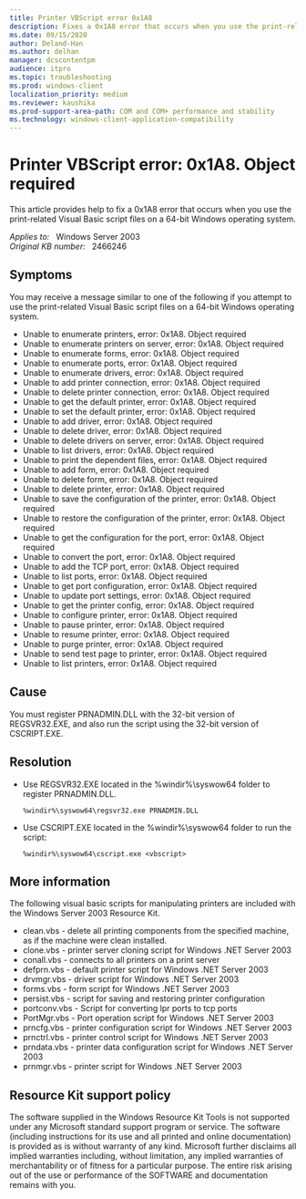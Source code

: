 ```yaml
---
title: Printer VBScript error 0x1A8
description: Fixes a 0x1A8 error that occurs when you use the print-related Visual Basic script files on a 64-bit Windows operating system.
ms.date: 09/15/2020
author: Deland-Han
ms.author: delhan
manager: dcscontentpm
audience: itpro
ms.topic: troubleshooting
ms.prod: windows-client
localization_priority: medium
ms.reviewer: kaushika
ms.prod-support-area-path: COM and COM+ performance and stability
ms.technology: windows-client-application-compatibility 
---
```

# Printer VBScript error: 0x1A8. Object required

This article provides help to fix a 0x1A8 error that occurs when you use the print-related Visual Basic script files on a 64-bit Windows operating system.

_Applies to:_ &nbsp; Windows Server 2003  
_Original KB number:_ &nbsp; 2466246

## Symptoms

You may receive a message similar to one of the following if you attempt to use the print-related Visual Basic script files on a 64-bit Windows operating system.

- Unable to enumerate printers, error: 0x1A8. Object required
- Unable to enumerate printers on server, error: 0x1A8. Object required
- Unable to enumerate forms, error: 0x1A8. Object required
- Unable to enumerate ports, error: 0x1A8. Object required
- Unable to enumerate drivers, error: 0x1A8. Object required
- Unable to add printer connection, error: 0x1A8. Object required
- Unable to delete printer connection, error: 0x1A8. Object required
- Unable to get the default printer, error: 0x1A8. Object required
- Unable to set the default printer, error: 0x1A8. Object required
- Unable to add driver, error: 0x1A8. Object required
- Unable to delete driver, error: 0x1A8. Object required
- Unable to delete drivers on server, error: 0x1A8. Object required
- Unable to list drivers, error: 0x1A8. Object required
- Unable to print the dependent files, error: 0x1A8. Object required
- Unable to add form, error: 0x1A8. Object required
- Unable to delete form, error: 0x1A8. Object required
- Unable to delete printer,  error: 0x1A8. Object required
- Unable to save the configuration of the printer, error: 0x1A8. Object required
- Unable to restore the configuration of the printer, error: 0x1A8. Object required
- Unable to get the configuration for the port, error: 0x1A8. Object required
- Unable to convert the port, error: 0x1A8. Object required
- Unable to add the TCP port, error: 0x1A8. Object required
- Unable to list ports, error: 0x1A8. Object required
- Unable to get port configuration, error: 0x1A8. Object required
- Unable to update port settings, error: 0x1A8. Object required
- Unable to get the printer config, error: 0x1A8. Object required
- Unable to configure printer, error: 0x1A8. Object required
- Unable to pause printer, error: 0x1A8. Object required
- Unable to resume printer, error: 0x1A8. Object required
- Unable to purge printer, error: 0x1A8. Object required
- Unable to send test page to printer, error: 0x1A8. Object required
- Unable to list printers, error: 0x1A8. Object required

## Cause

You must register PRNADMIN.DLL with the 32-bit version of REGSVR32.EXE, and also run the script using the 32-bit version of CSCRIPT.EXE.

## Resolution

- Use REGSVR32.EXE located in the %windir%\syswow64 folder to register PRNADMIN.DLL.

    ```console
    %windir%\syswow64\regsvr32.exe PRNADMIN.DLL
    ```

- Use CSCRIPT.EXE located in the %windir%\syswow64 folder to run the script:

    ```console
    %windir%\syswow64\cscript.exe <vbscript>
    ```

## More information

The following visual basic scripts for manipulating printers are included with the Windows Server 2003 Resource Kit.

- clean.vbs - delete all printing components from the specified machine, as if the machine were clean installed.
- clone.vbs - printer server cloning script for Windows .NET Server 2003
- conall.vbs - connects to all printers on a print server
- defprn.vbs - default printer script for Windows .NET Server 2003
- drvmgr.vbs - driver script for Windows .NET Server 2003
- forms.vbs - form script for Windows .NET Server 2003
- persist.vbs - script for saving and restoring printer configuration
- portconv.vbs - Script for converting lpr ports to tcp ports
- PortMgr.vbs - Port operation script for Windows .NET Server 2003
- prncfg.vbs - printer configuration script for Windows .NET Server 2003
- prnctrl.vbs - printer control script for Windows .NET Server 2003
- prndata.vbs - printer data configuration script for Windows .NET Server 2003
- prnmgr.vbs - printer script for Windows .NET Server 2003

## Resource Kit support policy

The software supplied in the Windows Resource Kit Tools is not supported under any Microsoft standard support program or service. The software (including instructions for its use and all printed and online documentation) is provided as is without warranty of any kind. Microsoft further disclaims all implied warranties including, without limitation, any implied warranties of merchantability or of fitness for a particular purpose. The entire risk arising out of the use or performance of the SOFTWARE and documentation remains with you.
